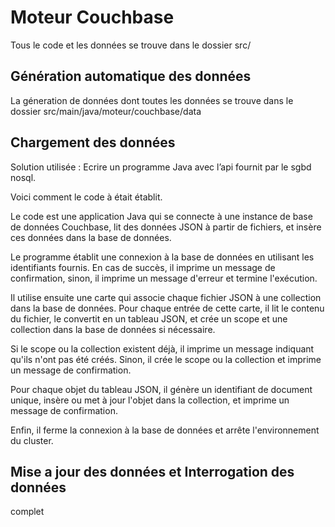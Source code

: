 # Moteur Couchbase

Tous le code et les données se trouve dans le dossier src/

## Génération automatique des données

La géneration de données dont toutes les données se trouve dans le dossier src/main/java/moteur/couchbase/data

## Chargement des données

Solution utilisée : Ecrire un programme Java avec l’api fournit par le sgbd nosql.

Voici comment le code à était établit.

Le code est une application Java qui se connecte à une instance de base de données Couchbase, lit des données JSON à partir de fichiers, et insère ces données dans la base de données.

Le programme établit une connexion à la base de données en utilisant les identifiants fournis. En cas de succès, il imprime un message de confirmation, sinon, il imprime un message d'erreur et termine l'exécution.

Il utilise ensuite une carte qui associe chaque fichier JSON à une collection dans la base de données. Pour chaque entrée de cette carte, il lit le contenu du fichier, le convertit en un tableau JSON, et crée un scope et une collection dans la base de données si nécessaire.

Si le scope ou la collection existent déjà, il imprime un message indiquant qu'ils n'ont pas été créés. Sinon, il crée le scope ou la collection et imprime un message de confirmation.

Pour chaque objet du tableau JSON, il génère un identifiant de document unique, insère ou met à jour l'objet dans la collection, et imprime un message de confirmation.

Enfin, il ferme la connexion à la base de données et arrête l'environnement du cluster.

## Mise a jour des données et Interrogation des données

complet